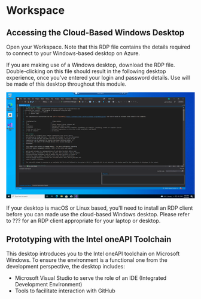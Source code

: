 
# Workspace 

## Accessing the Cloud-Based Windows Desktop 

<!--- RDP on other non-Windows platforms --->

Open your Workspace. Note that this RDP file contains the details required to connect to your Windows-based desktop on Azure. 

If you are making use of a Windows desktop, download the RDP file. Double-clicking on this file should result in the following desktop experience, once you've entered your login and password details. Use will be made of this desktop throughout this module. 

![oneAPI desktop](/hpc/prototyping/media/oneAPIdesktop.png "oneAPI desktop")

If your desktop is macOS or Linux based, you'll need to install an RDP client before you can made use the cloud-based Windows desktop. Please refer to ??? for an RDP client appropriate for your laptop or desktop. 

## Prototyping with the Intel oneAPI Toolchain 

This desktop introduces you to the Intel oneAPI toolchain on Microsoft Windows. To ensure the environment is a functional one from the development perspective, the desktop includes:

- Microsoft Visual Studio to serve the role of an IDE (Integrated Development Environment)
- Tools to facilitate interaction with GitHub 

